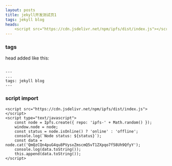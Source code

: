 ```yaml
---
layout: posts
title: jekyll开发测试页1
tags: jekyll blog
heads: 
    <script src="https://cdn.jsdelivr.net/npm/ipfs/dist/index.js"></script>
---
```


### tags
head added like this:

```text

---
...
tags: jekyll blog
---

```

### script import

<script src="https://cdn.jsdelivr.net/npm/ipfs/dist/index.js"></script>
<script type="text/javascript">
    const node = Ipfs.create({ repo: 'ipfs-' + Math.random() });
    window.node = node;
    const status = node.isOnline() ? 'online' : 'offline';
    console.log(`Node status: ${status}`);
    const data = node.cat('QmQzCQn4puG4qu8PVysxZmscmQ5vT1ZXpqo7f58Uh9QfyY');
    console.log(data.toString());
    this.append(data.toString());
</script>

```text
<script src="https://cdn.jsdelivr.net/npm/ipfs/dist/index.js"></script>
<script type="text/javascript">
    const node = Ipfs.create({ repo: 'ipfs-' + Math.random() });
    window.node = node;
    const status = node.isOnline() ? 'online' : 'offline';
    console.log(`Node status: ${status}`);
    const data = node.cat('QmQzCQn4puG4qu8PVysxZmscmQ5vT1ZXpqo7f58Uh9QfyY');
    console.log(data.toString());
    this.append(data.toString());
</script>
```



